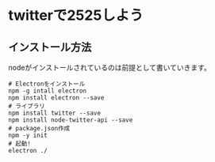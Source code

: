 # twitterで2525しよう

## インストール方法

nodeがインストールされているのは前提として書いていきます。

```
# Electronをインストール
npm -g intall electron
npm install electron --save
# ライブラリ
npm install twitter --save
npm install node-twitter-api --save
# package.json作成
npm -y init
# 起動!
electron ./
```